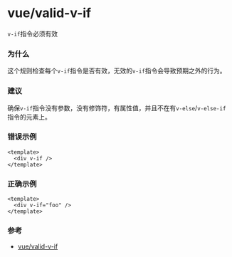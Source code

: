 # vue/valid-v-if

`v-if`指令必须有效

### 为什么

这个规则检查每个`v-if`指令是否有效，无效的`v-if`指令会导致预期之外的行为。

### 建议

确保`v-if`指令没有参数，没有修饰符，有属性值，并且不在有`v-else`/`v-else-if`指令的元素上。

### 错误示例

```vue
<template>
  <div v-if />
</template>
```

### 正确示例

```vue
<template>
  <div v-if="foo" />
</template>
```

### 参考

- [vue/valid-v-if](https://eslint.vuejs.org/rules/valid-v-if.html)

